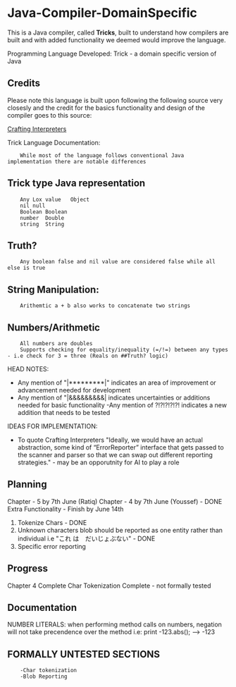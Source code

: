 # Java-Compiler-DomainSpecific

This is a Java compiler, called **Tricks**, built to understand how compilers are built and with added functionality we deemed would improve the language.

Programming Language Developed: Trick - a domain specific version of Java

## Credits

Please note this language is built upon following the following source very closesly and the credit for the basics functionality and design of the compiler goes to this source:

[Crafting Interpreters](https://craftinginterpreters.com/)

Trick Language Documentation:

        While most of the language follows conventional Java implementation there are notable differences

##      Trick type	Java representation
        Any Lox value	Object
        nil	null
        Boolean	Boolean
        number	Double
        string	String

##      Truth?
        Any boolean false and nil value are considered false while all else is true

##       String Manipulation:

        Arithemtic a + b also works to concatenate two strings

##       Numbers/Arithmetic
        All numbers are doubles
        Supports checking for equality/inequality (=/!=) between any types - i.e check for 3 = three (Reals on ##Truth? logic)



HEAD NOTES:
- Any mention of "|*********|" indicates an area of improvement or advancement  needed for development
- Any mention of "|&&&&&&&&&| indicates uncertainties or additions needed for basic functionality
-Any mention of ?!?!?!?!?! indicates a new addition that needs to be tested

IDEAS FOR IMPLEMENTATION:
- To quote Crafting Interpreters "Ideally, we would have an actual abstraction, some kind of “ErrorReporter” interface that gets passed to the scanner and parser so that we can swap out different reporting strategies." - may be an opporutnity for AI to play a role


## Planning


Chapter - 5 by 7th June (Ratiq)
Chapter - 4 by 7th June (Youssef) - DONE
Extra Functionality - Finish by June 14th
1. Tokenize Chars - DONE
2. Unknown characters blob should be reported as one entity rather than individual i.e "これ は　だいじょぶない" - DONE
3. Specific error reporting


## Progress

Chapter 4 Complete
Char Tokenization Complete - not formally tested


## Documentation

NUMBER LITERALS:
when performing method calls on numbers, negation will not take precendence over the method
i.e: print -123.abs(); --> -123

## FORMALLY UNTESTED SECTIONS

        -Char tokenization
        -Blob Reporting